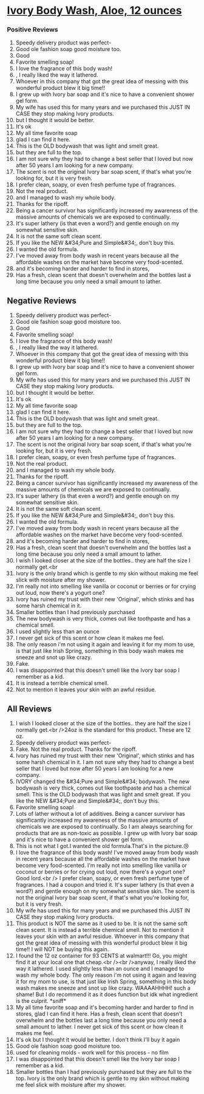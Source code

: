 # [Ivory Body Wash, Aloe, 12 ounces](https://products.checkmycream.com/products/Ivory-Body-Wash-Aloe-12-ounces.html)

### Positive Reviews

<ol>
      <li>Speedy delivery product was perfect-</li>
      <li>Good ole fashion soap good moisture too.</li>
      <li>Good</li>
      <li>Favorite smelling soap!</li>
      <li>I love the fragrance of this body wash!</li>
      <li>, I really liked the way it lathered.</li>
      <li>Whoever in this company that got the great idea of messing with this wonderful product blew it big time!!  </li>
      <li>I grew up with Ivory bar soap and it&#x27;s nice to have a convenient shower gel form.</li>
      <li>My wife has used this for many years and we purchased this JUST IN CASE they stop making Ivory products.</li>
      <li>but I thought it would be better.  </li>
      <li>It&#x27;s ok</li>
      <li>My all time favorite soap</li>
      <li>glad I can find it here.  </li>
      <li>This is the OLD bodywash that was light and smelt great.  </li>
      <li>but they are full to the top.</li>
      <li>I am not sure why they had to change a best seller that I loved but now after 50 years I am looking for a new company.</li>
      <li>The scent is not the original Ivory bar soap scent, if that&#x27;s what you&#x27;re looking for, but it is very fresh.</li>
      <li>I prefer clean, soapy, or even fresh perfume type of fragrances.</li>
      <li>Not the real product.  </li>
      <li>and I managed to wash my whole body.</li>
      <li>Thanks for the ripoff.</li>
      <li>Being a cancer survivor has significantly increased my awareness of the massive amounts of chemicals we are exposed to continually.</li>
      <li>It&#x27;s super lathery (is that even a word?) and gentle enough on my somewhat sensitive skin.</li>
      <li>It is not the same soft clean scent.  </li>
      <li>If you like the NEW &amp;#34;Pure and Simple&amp;#34;, don&#x27;t buy this.</li>
      <li>I wanted the old formula.</li>
      <li>I&#x27;ve moved away from body wash in recent years because all the affordable washes on the market have become very food-scented.</li>
      <li>and it&#x27;s becoming harder and harder to find in stores,</li>
      <li>Has a fresh, clean scent that doesn&#x27;t overwhelm and the bottles last a long time because you only need a small amount to lather.  </li>
</ol>


<h2>Negative Reviews</h2>
<ol>
<li> Speedy delivery product was perfect-</li>
<li> Good ole fashion soap good moisture too.</li>
<li> Good</li>
<li> Favorite smelling soap!</li>
<li> I love the fragrance of this body wash!</li>
<li> , I really liked the way it lathered.</li>
<li> Whoever in this company that got the great idea of messing with this wonderful product blew it big time!!  </li>
<li> I grew up with Ivory bar soap and it&#x27;s nice to have a convenient shower gel form.</li>
<li> My wife has used this for many years and we purchased this JUST IN CASE they stop making Ivory products.</li>
<li> but I thought it would be better.  </li>
<li> It&#x27;s ok</li>
<li> My all time favorite soap</li>
<li> glad I can find it here.  </li>
<li> This is the OLD bodywash that was light and smelt great.  </li>
<li> but they are full to the top.</li>
<li> I am not sure why they had to change a best seller that I loved but now after 50 years I am looking for a new company.</li>
<li> The scent is not the original Ivory bar soap scent, if that&#x27;s what you&#x27;re looking for, but it is very fresh.</li>
<li> I prefer clean, soapy, or even fresh perfume type of fragrances.</li>
<li> Not the real product.  </li>
<li> and I managed to wash my whole body.</li>
<li> Thanks for the ripoff.</li>
<li> Being a cancer survivor has significantly increased my awareness of the massive amounts of chemicals we are exposed to continually.</li>
<li> It&#x27;s super lathery (is that even a word?) and gentle enough on my somewhat sensitive skin.</li>
<li> It is not the same soft clean scent.  </li>
<li> If you like the NEW &amp;#34;Pure and Simple&amp;#34;, don&#x27;t buy this.</li>
<li> I wanted the old formula.</li>
<li> I&#x27;ve moved away from body wash in recent years because all the affordable washes on the market have become very food-scented.</li>
<li> and it&#x27;s becoming harder and harder to find in stores,</li>
<li> Has a fresh, clean scent that doesn&#x27;t overwhelm and the bottles last a long time because you only need a small amount to lather.  </li>
<li> I wish I looked closer at the size of the bottles.. they are half the size I normally get.&lt;br</li>
<li> Ivory is the only brand which is gentle to my skin without making me feel slick with moisture after my shower.</li>
<li> I&#x27;m really not into smelling like vanilla or coconut or berries or for crying out loud, now there&#x27;s a yogurt one?</li>
<li> Ivory has ruined my trust with their new &#x27;Original&#x27;, which stinks and has some harsh chemical in it.  </li>
<li> Smaller bottles than I had previously purchased</li>
<li> The new bodywash is very thick, comes out like toothpaste and has a chemical smell.  </li>
<li> I used slightly less than an ounce</li>
<li> I never get sick of this scent or how clean it makes me feel.</li>
<li> The only reason i&#x27;m not using it again and leaving it for my mom to use, is that just like Irish Spring, something in this body wash makes me sneeze and snot up like crazy.</li>
<li> Fake.  </li>
<li> I was disappointed that this doesn&#x27;t smell like the Ivory bar soap I remember as a kid.</li>
<li> It is instead a terrible chemical smell.  </li>
<li> Not to mention it leaves your skin with an awful residue.  </li>
</ol>

<h2>All Reviews</h2>

<ol>
    <li> I wish I looked closer at the size of the bottles.. they are half the size I normally get.&lt;br /&gt;24oz is the standard for this product. These are 12 oz.</li>
    <li> Speedy delivery product was perfect-</li>
    <li> Fake.  Not the real product.  Thanks for the ripoff.</li>
    <li> Ivory has ruined my trust with their new &#x27;Original&#x27;, which stinks and has some harsh chemical in it.  I am not sure why they had to change a best seller that I loved but now after 50 years I am looking for a new company.</li>
    <li> IVORY changed the &amp;#34;Pure and Simple&amp;#34; bodywash.  The new bodywash is very thick, comes out like toothpaste and has a chemical smell.  This is the OLD bodywash that was light and smelt great.  If you like the NEW &amp;#34;Pure and Simple&amp;#34;, don&#x27;t buy this.</li>
    <li> Favorite smelling soap!</li>
    <li> Lots of lather without a lot of additives. Being a cancer survivor has significantly increased my awareness of the massive amounts of chemicals we are exposed to continually. So I am always searching for products that are as non-toxic as possible. I grew up with Ivory bar soap and it&#x27;s nice to have a convenient shower gel form.</li>
    <li> This is not what I got.I wanted the old formula.That&#x27;s in the picture.😢</li>
    <li> I love the fragrance of this body wash! I&#x27;ve moved away from body wash in recent years because all the affordable washes on the market have become very food-scented. I&#x27;m really not into smelling like vanilla or coconut or berries or for crying out loud, now there&#x27;s a yogurt one? Good lord.&lt;br /&gt; I prefer clean, soapy, or even fresh perfume type of fragrances. I had a coupon and tried it. It&#x27;s super lathery (is that even a word?) and gentle enough on my somewhat sensitive skin. The scent is not the original Ivory bar soap scent, if that&#x27;s what you&#x27;re looking for, but it is very fresh.</li>
    <li> My wife has used this for many years and we purchased this JUST IN CASE they stop making Ivory products.</li>
    <li> This product is NOT the same as it used to be.  It is not the same soft clean scent.  It is instead a terrible chemical smell.  Not to mention it leaves your skin with an awful residue.  Whoever in this company that got the great idea of messing with this wonderful product blew it big time!!  I will NOT be buying this again.</li>
    <li> I found the 12 oz container for 93 CENTS at walmart!!! Go, you might find it at your local one that cheap.&lt;br /&gt;&lt;br /&gt;anyway, I really liked the way it lathered. I used slightly less than an ounce and I managed to wash my whole body. The only reason i&#x27;m not using it again and leaving it for my mom to use, is that just like Irish Spring, something in this body wash makes me sneeze and snot up like crazy. WAAAAHHHH! such a shame! But I do recommend it as it does function but idk what ingredient is the culprit. *sniff*</li>
    <li> My all time favorite soap and it&#x27;s becoming harder and harder to find in stores, glad I can find it here.  Has a fresh, clean scent that doesn&#x27;t overwhelm and the bottles last a long time because you only need a small amount to lather.  I never get sick of this scent or how clean it makes me feel.</li>
    <li> It&#x27;s ok but I thought it would be better.  I don&#x27;t think I&#x27;ll buy it again</li>
    <li> Good ole fashion soap good moisture too.</li>
    <li> used for cleaning molds - work well for this process - no film</li>
    <li> I was disappointed that this doesn&#x27;t smell like the Ivory bar soap I remember as a kid.</li>
    <li> Smaller bottles than I had previously purchased but they are full to the top. Ivory is the only brand which is gentle to my skin without making me feel slick with moisture after my shower.</li>
</ol>





